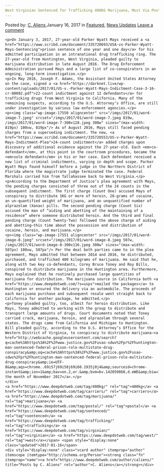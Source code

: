 ```yaml
---
West Virginian Sentenced for Trafficking 400KG Marijuana, Most Via Postal Carriers
---
```

<article class="post-listing post-17537 post type-post status-publish format-standard has-post-thumbnail hentry  tag-400kg tag-carriers tag-marijuana tag-postal tag-sentenced tag-trafficking tag-virginian tag-west">
    <div class="post-inner">
        <span>Posted by: <a href="https://www.deepdotweb.com/author/caliens/" title="">C. Aliens </a></span>
    <span>January 16, 2017</span>
    <span>in <a href="https://www.deepdotweb.com/category/deepdot-news/" rel="category tag">Featured</a>, <a href="https://www.deepdotweb.com/category/news-updates/" rel="category tag">News Updates</a></span>
    <span><a href="https://www.deepdotweb.com/2017/01/16/west-virginian-sentenced-trafficking-400kg-marijuana-via-postal-carriers/#respond">Leave a comment</a></span>
    </p>
    <div class="clear"></div>
    
    <p>On January 3, 2017, 27-year-old Parker Wyatt Mays received a <a href="https://www.scribd.com/document/335720693/USA-vs-Parker-Wyatt-Mays-Sentencing">prison sentence of one year and one day</a> for his admitted participation in an intranational drug trafficking ring. The 27-year-old from Huntington, West Virginia, pleaded guilty to marijuana distribution in late August 2016. The Drug Enforcement Administration pursued Mays and a large list of co-conspirators in an ongoing, long-term investigation.</p>
    <p>In May 2016, Joseph F. Adams, the Assistant United States Attorney on the case, signed a <a href="https://darknet.live/wp-content/uploads/2017/01/US-v.-Parker-Wyatt-Mays-Indictment-Case-3-16-cr-00092.pdf">22-count indictment against 12 defendants</a> for trafficking drugs from West Virginia to California. Many of the remaining suspects, according to the U.S. Attorney’s Office, are still under investigation by various law enforcement agencies.</p>
    <p><img class="wp-image-17550 aligncenter" src="/imgs/2017/01/word-image-7.jpeg" srcset="/imgs/2017/01/word-image-7.jpeg 819w, /imgs/2017/01/word-image-7-300x128.jpeg 300w" sizes="(max-width: 819px) 100vw, 819px"/> As of August 2016, Mays still faced pending charges from a superseding indictment. The new, <a href="https://www.scribd.com/document/335720553/US-v-Parker-Wyatt-Mays-Indictment-Plea">24-count indictment</a> added charges upon discovery of additional evidence against the 27-year-old. Each <em>co-defendant</em>, at this point in the courtroom procedures, became the <em>sole defendant</em> in his or her case. Each defendant received a new list of criminal indictments, varying in depth and scope. Parker Wyatt Mays found himself before a judge in the Northern District of Florida where the magistrate judge terminated the case. Federal Marshals carried him from Tallahassee back to West Virginia.</p>
    <p>According to the Department of Justice’s plea agreement with Mays, the pending charges consisted of three out of the 24 counts in the subsequent indictment. The first charge (Count One) accused Mays of conspiracy to distribute 1KG or more of heroin, 28-grams of cocaine, an un-quantified weight of marijuana, and an unquantified number of alprazolam (Xanax) pills. The second pending charge (Count Six) accused the man of “aiding and abetting of the maintaining of a residence” where someone distributed heroin. And the third and final pending charge (Count Twenty-Two) followed the above charge of aiding and abetting—this time about the possession and distribution of cocaine, heroin, and marijuana.</p>
    <p><img class="wp-image-17551 aligncenter" src="/imgs/2017/01/word-image-8.jpeg" srcset="/imgs/2017/01/word-image-8.jpeg 507w, /imgs/2017/01/word-image-8-300x116.jpeg 300w" sizes="(max-width: 507px) 100vw, 507px"/> Per the deal both parties came to in the plea agreement, Mays admitted that between 2014 and 2016, he distributed, purchased, and trafficked 400 kilograms of marijuana. He said that he, along with two key co-defendants, Corey Bruce Toney and Roy Bills, conspired to distribute marijuana in the Huntington area. Furthermore, Mays explained that he routinely purchased large quantities of marijuana for distribution. The marijuana source in California both <a href="https://www.deepdotweb.com/?s=usps">mailed the packages</a> to Huntington or ensured the delivery via an automobile. The proceeds of each marijuana purchase and subsequent resale went straight back to California for another package, he admitted.</p>
    <p>Toney pleaded guilty, too, albeit for heroin distribution. Like Mays, Toney admitted to working with the group to distribute and transport large amounts of drugs. Court documents noted that Toney carried crack, marijuana, heroin, and alprazolam through several states. The drugs came from California and Michigan to Huntington. Bill pleaded guilty, according to the U.S. Attorney’s Office for the Western District of Virginia, to conspiracy to distribute marijuana—<a href="http://webcache.googleusercontent.com/search?q=cache%3Ahttps%3A%2F%2Fwww.justice.gov%2Fusao-sdwv%2Fpr%2Fhuntington-man-sentenced-federal-prison-role-multistate-drug-conspiracy&amp;oq=cache%3Ahttps%3A%2F%2Fwww.justice.gov%2Fusao-sdwv%2Fpr%2Fhuntington-man-sentenced-federal-prison-role-multistate-drug-conspiracy&amp;ie=UTF-8&amp;aqs=chrome..69i57j69i58j69i60.1935j0j4&amp;sourceid=chrome-instant&amp;ion=1&amp;bav=on.2,or.&amp;bvm=bv.142059868,d.eWE&amp;biw=1366&amp;bih=613&amp;dpr=1&amp;ech=1&amp;psi=jMhtWOLOLoWEmQGigJrYAw.1483589772545.3&amp;ei=jMhtWOLOLoWEmQGigJrYAw&amp;emsg=NCSR&amp;noj=1">in the month of November 2017</a>.</p>
    </div>
    <a href="https://www.deepdotweb.com/tag/400kg/" rel="tag">400kg</a> <a href="https://www.deepdotweb.com/tag/carriers/" rel="tag">carriers</a> <a href="https://www.deepdotweb.com/tag/marijuana/" rel="tag">marijuana</a> <a href="https://www.deepdotweb.com/tag/postal/" rel="tag">postal</a> <a href="https://www.deepdotweb.com/tag/sentenced/" rel="tag">sentenced</a> <a href="https://www.deepdotweb.com/tag/trafficking/" rel="tag">trafficking</a> <a href="https://www.deepdotweb.com/tag/virginian/" rel="tag">virginian</a> <a href="https://www.deepdotweb.com/tag/west/" rel="tag">west</a></span> <span style="display:none" class="updated">2017-01-16</span>
    <div style="display:none" class="vcard author" itemprop="author" itemscope itemtype="http://schema.org/Person"><strong class="fn" itemprop="name"><a href="https://www.deepdotweb.com/author/caliens/" title="Posts by C. Aliens" rel="author">C. Aliens</a></strong></div>
    
